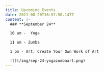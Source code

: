 ```yaml
---
title: Upcoming Events
date: 2021-08-20T16:57:50.147Z
content: |-
  ### **September 24**

  10 am -  Yoga

  11 am - Zumba

  1 pm - Art: Create Your Own Work of Art

  ![](/img/sep-24-yogazumbaart.png)
---
```

